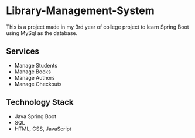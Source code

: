 # Library-Management-System
This is a project made in my 3rd year of college project to learn Spring Boot using MySql as the database.

## Services

- Manage Students
- Manage Books
- Manage Authors
- Manage Checkouts

## Technology Stack

- Java Spring Boot 
- SQL
- HTML, CSS, JavaScript